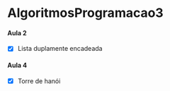 # AlgoritmosProgramacao3

#### Aula 2
- [X] Lista duplamente encadeada

#### Aula 4
- [X] Torre de hanói